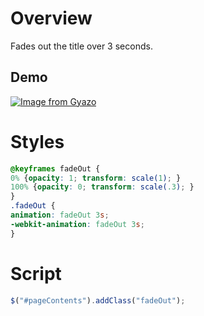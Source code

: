 # Overview
Fades out the title over 3 seconds.

## Demo
[![Image from Gyazo](https://i.gyazo.com/9113382c38b790b1b6d6da03bb8357ce.gif)](https://gyazo.com/9113382c38b790b1b6d6da03bb8357ce)

# Styles
```css
@keyframes fadeOut {
0% {opacity: 1; transform: scale(1); }
100% {opacity: 0; transform: scale(.3); }
}
.fadeOut {
animation: fadeOut 3s;
-webkit-animation: fadeOut 3s;
}
```
# Script
```javascript
$("#pageContents").addClass("fadeOut");
```